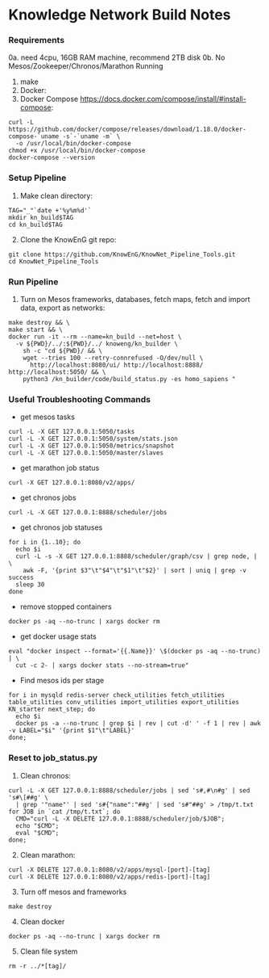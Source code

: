 # Knowledge Network Build Notes

### Requirements

0a. need 4cpu, 16GB RAM machine, recommend 2TB disk
0b. No Mesos/Zookeeper/Chronos/Marathon Running
1. make
2. Docker:
3. Docker Compose <https://docs.docker.com/compose/install/#install-compose>:

```
curl -L https://github.com/docker/compose/releases/download/1.18.0/docker-compose-`uname -s`-`uname -m` \
  -o /usr/local/bin/docker-compose
chmod +x /usr/local/bin/docker-compose
docker-compose --version
```



### Setup Pipeline

1. Make clean directory:

```
TAG="_"`date +'%y%m%d'`
mkdir kn_build$TAG
cd kn_build$TAG
```

2. Clone the KnowEnG git repo:

```
git clone https://github.com/KnowEnG/KnowNet_Pipeline_Tools.git
cd KnowNet_Pipeline_Tools
```

### Run Pipeline

1. Turn on Mesos frameworks, databases, fetch maps, fetch and import data, export as networks:

```
make destroy && \
make start && \
docker run -it --rm --name=kn_build --net=host \
  -v ${PWD}/../:${PWD}/../ knoweng/kn_builder \
    sh -c "cd ${PWD}/ && \
    wget --tries 100 --retry-connrefused -O/dev/null \
      http://localhost:8080/ui/ http://localhost:8888/ http://localhost:5050/ && \
    python3 /kn_builder/code/build_status.py -es homo_sapiens "
```


### Useful Troubleshooting Commands

- get mesos tasks

```
curl -L -X GET 127.0.0.1:5050/tasks
curl -L -X GET 127.0.0.1:5050/system/stats.json
curl -L -X GET 127.0.0.1:5050/metrics/snapshot
curl -L -X GET 127.0.0.1:5050/master/slaves
```

- get marathon job status

```
curl -X GET 127.0.0.1:8080/v2/apps/
```

- get chronos jobs

```
curl -L -X GET 127.0.0.1:8888/scheduler/jobs
```

- get chronos job statuses

```
for i in {1..10}; do
  echo $i
  curl -L -s -X GET 127.0.0.1:8888/scheduler/graph/csv | grep node, | \
    awk -F, '{print $3"\t"$4"\t"$1"\t"$2}' | sort | uniq | grep -v success
  sleep 30
done
```

- remove stopped containers

```
docker ps -aq --no-trunc | xargs docker rm
```

- get docker usage stats

```
eval "docker inspect --format='{{.Name}}' \$(docker ps -aq --no-trunc) | \
  cut -c 2- | xargs docker stats --no-stream=true"
```

- Find mesos ids per stage

```
for i in mysqld redis-server check_utilities fetch_utilities table_utilities conv_utilities import_utilities export_utilities KN_starter next_step; do
  echo $i
  docker ps -a --no-trunc | grep $i | rev | cut -d' ' -f 1 | rev | awk -v LABEL="$i" '{print $1"\t"LABEL}'
done;
```


### Reset to job_status.py

1. Clean chronos:

```
curl -L -X GET 127.0.0.1:8888/scheduler/jobs | sed 's#,#\n#g' | sed 's#\[##g' \
  | grep '"name"' | sed 's#{"name":"##g' | sed 's#"##g' > /tmp/t.txt
for JOB in `cat /tmp/t.txt`; do
  CMD="curl -L -X DELETE 127.0.0.1:8888/scheduler/job/$JOB";
  echo "$CMD";
  eval "$CMD";
done;
```

2. Clean marathon:

```
curl -X DELETE 127.0.0.1:8080/v2/apps/mysql-[port]-[tag]
curl -X DELETE 127.0.0.1:8080/v2/apps/redis-[port]-[tag]
```

3. Turn off mesos and frameworks

```
make destroy
```

4. Clean docker

```
docker ps -aq --no-trunc | xargs docker rm
```

5. Clean file system

```
rm -r ../*[tag]/
```


